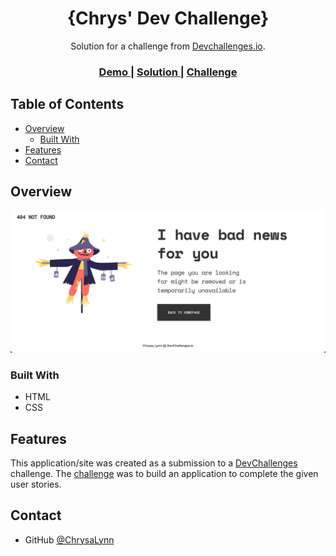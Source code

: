 <!-- Please update value in the {}  -->

<h1 align="center">{Chrys' Dev Challenge}</h1>

<div align="center">
   Solution for a challenge from  <a href="http://devchallenges.io" target="_blank">Devchallenges.io</a>.
</div>

<div align="center">
  <h3>
    <a href="#">
      Demo
    </a>
    <span> | </span>
    <a href="https://chrysalynn.github.io/dev-challenge/">
      Solution
    </a>
    <span> | </span>
    <a href="https://devchallenges.io/challenges/wBunSb7FPrIepJZAg0sY">
      Challenge
    </a>
  </h3>
</div>

<!-- TABLE OF CONTENTS -->

## Table of Contents

- [Overview](#overview)
  - [Built With](#built-with)
- [Features](#features)
- [Contact](#contact)

<!-- OVERVIEW -->

## Overview

<img src="DevChallenge.png">


### Built With

<!-- This section should list any major frameworks that you built your project using. Here are a few examples.-->

- HTML
- CSS


## Features

<!-- List the features of your application or follow the template. Don't share the figma file here :) -->

This application/site was created as a submission to a [DevChallenges](https://devchallenges.io/challenges) challenge. The [challenge](https://devchallenges.io/challenges/wBunSb7FPrIepJZAg0sY) was to build an application to complete the given user stories.


## Contact

- GitHub [@ChrysaLynn](https://{github.com/ChrysaLynn})
